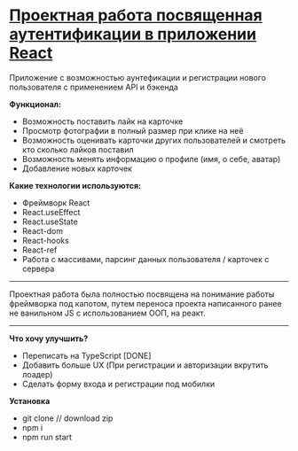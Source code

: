 # [Проектная работа посвященная аутентификации в приложении React](https://rudokopov.github.io/react-mesto-auth/)

Приложение с возможностью аунтефикации и регистрации нового пользователя с применением API и бэкенда

**Функционал:**

- Возможность поставить лайк на карточке
- Просмотр фотографии в полный размер при клике на неё
- Возможность оценивать карточки других пользователей и смотреть кто сколько лайков поставил
- Возможность менять информацию о профиле (имя, о себе, аватар)
- Добавление новых карточек

**Какие технологии используются:**

- Фреймворк React
- React.useEffect
- React.useState
- React-dom
- React-hooks
- React-ref
- Работа с массивами, парсинг данных пользователя / карточек с сервера

---

Проектная работа была полностью посвящена на понимание работы фреймворка под капотом, путем переноса проекта написанного ранее не ванильном JS с использованием ООП, на реакт.

---

**Что хочу улучшить?**

- Переписать на TypeScript [DONE]
- Добавить больше UX (При регистрации и авторизации вкрутить лоадер)
- Сделать форму входа и регистрации под мобилки

**Установка**

- git clone // download zip
- npm i
- npm run start
